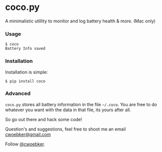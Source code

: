 # coco.py

A minimalistic utillity to monitor and log battery health & more. (Mac only)

### Usage

    $ coco
    Battery Info saved
    

### Installation

Installation is simple:

    $ pip install coco
    
### Advanced

`coco.py` stores all battery information in the file `~/.coco`. You are free to do whatever you want with the data in that file, its yours after all. 

So go out there and hack some code!

Question's and suggestions, feel free to shoot me an email <cwoebker@gmail.com>

Follow [@cwoebker](http://twitter.com/cwoebker).